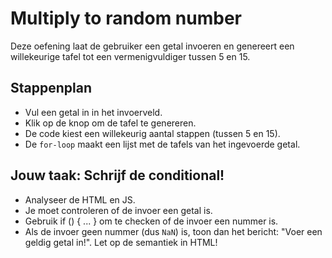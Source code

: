 # Multiply to random number

Deze oefening laat de gebruiker een getal invoeren en genereert een willekeurige tafel tot een vermenigvuldiger tussen 5 en 15.

## Stappenplan

- Vul een getal in in het invoerveld.
- Klik op de knop om de tafel te genereren.
- De code kiest een willekeurig aantal stappen (tussen 5 en 15).
- De `for-loop` maakt een lijst met de tafels van het ingevoerde getal.

## Jouw taak: Schrijf de conditional!

- Analyseer de HTML en JS.
- Je moet controleren of de invoer een getal is.
- Gebruik if () { ... } om te checken of de invoer een nummer is.
- Als de invoer geen nummer (dus `NaN`) is, toon dan het bericht: "Voer een geldig getal in!". Let op de semantiek in HTML!
